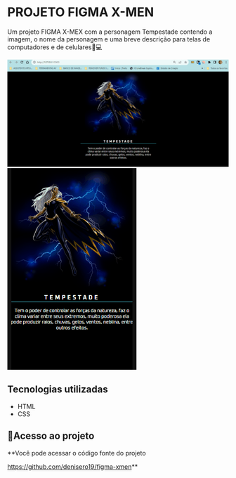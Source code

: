# PROJETO FIGMA X-MEN
Um projeto FIGMA X-MEX com a personagem Tempestade contendo a imagem, o nome da personagem e uma breve descrição para telas de computadores e de celulares📲💻

<img src="./tempestade.gif" alt="gif de imagem no desktop"> 

<img src="./mobile tempestade.gif" alt="gif de imagem no mobile"> 

## Tecnologias utilizadas
- HTML
- CSS

## 📂Acesso ao projeto

**Você pode acessar o código fonte do projeto 

<https://github.com/denisero19/figma-xmen>**